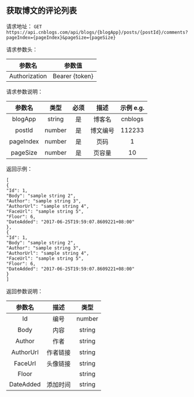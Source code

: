 ## 获取博文的评论列表

请求地址：
`GET https://api.cnblogs.com/api/blogs/{blogApp}/posts/{postId}/comments?pageIndex={pageIndex}&pageSize={pageSize}`



请求参数头：


|参数名|参数值|
|:---:|:---:|
|Authorization|Bearer {token}|


请求参数说明：

|参数名|类型|必须|描述|示例 e.g.|
|:---:|:---:|:---:|:---:|:---:|
|blogApp|string|是|博客名|cnblogs|
|postId|number|是|博文编号|112233|
|pageIndex|number|是|页码|1|
|pageSize|number|是|页容量|10|




返回示例：
```
[
{
"Id": 1,
"Body": "sample string 2",
"Author": "sample string 3",
"AuthorUrl": "sample string 4",
"FaceUrl": "sample string 5",
"Floor": 6,
"DateAdded": "2017-06-25T19:59:07.8609221+08:00"
},
{
"Id": 1,
"Body": "sample string 2",
"Author": "sample string 3",
"AuthorUrl": "sample string 4",
"FaceUrl": "sample string 5",
"Floor": 6,
"DateAdded": "2017-06-25T19:59:07.8609221+08:00"
}
]
```
返回参数说明：

|参数名|描述|类型|
|:---:|:---:|:---:|
|Id|编号|number|
|Body|内容|string|
|Author|作者|string|
|AuthorUrl|作者链接|string|
|FaceUrl|头像链接|string|
|Floor||string|
|DateAdded|添加时间|string|